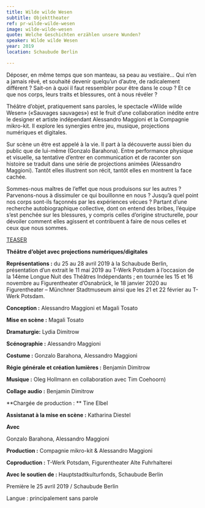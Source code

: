 ```yaml
---
title: Wilde wilde Wesen
subtitle: Objekttheater
ref: pr-wilde-wilde-wesen
image: wilde-wilde-wesen
quote: Welche Geschichten erzählen unsere Wunden?
speaker: Wilde wilde Wesen
year: 2019
location: Schaubude Berlin

---
```


Déposer, en même temps que son manteau, sa peau au vestiaire… Qui n’en a jamais rêvé, et souhaité devenir quelqu’un d’autre, de radicalement différent ? Sait-on à quoi il faut ressembler pour être dans le coup ? Et ce que nos corps, leurs traits et blessures, ont à nous révéler ? 

Théâtre d’objet, pratiquement sans paroles, le spectacle «Wilde wilde Wesen» («Sauvages sauvages») est le fruit d’une collaboration inédite entre le designer et artiste indépendant Alessandro Maggioni et la Compagnie mikro-kit. Il explore les synergies entre jeu, musique, projections numériques et digitales.

Sur scène un être est appelé à la vie. Il part à la découverte aussi bien du public que de lui-même (Gonzalo Barahona). Entre performance physique et visuelle, sa tentative d’entrer en communication et de raconter son histoire se traduit dans une série de projections animées (Alessandro Maggioni). Tantôt elles illustrent son récit, tantôt elles en montrent la face cachée.

Sommes-nous maîtres de l’effet que nous produisons sur les autres ? Parvenons-nous à dissimuler ce qui bouillonne en nous ? Jusqu’à quel point nos corps sont-ils façonnés par les expériences vécues ? Partant d’une recherche autobiographique collective, dont on entend des bribes, l’équipe s’est penchée sur les blessures, y compris celles d’origine structurelle, pour dévoiler comment elles agissent et contribuent à faire de nous celles et ceux que nous sommes. 


[TEASER](https://vimeo.com/332331971) 

**Théâtre d’objet avec projections numériques/digitales**

**Représentations :** du 25 au 28 avril 2019 à la Schaubude Berlin, présentation d’un extrait le 11 mai 2019 au T-Werk Potsdam à l’occasion de la 14ème Longue Nuit des Théâtres Indépendants ; en tournée les 15 et 16 novembre au Figurentheater d’Osnabrück, le 18 janvier 2020 au Figurentheater – Münchner Stadtmuseum ainsi que les 21 et 22 février au T-Werk Potsdam.

**Conception :** Alessandro Maggioni et Magali Tosato

**Mise en scène :** Magali Tosato

**Dramaturgie:** Lydia Dimitrow

**Scénographie :** Alessandro Maggioni

**Costume :** Gonzalo Barahona, Alessandro Maggioni

**Régie générale et création lumières :** Benjamin Dimitrow

**Musique :** Oleg Hollmann en collaboration avec Tim Coehoorn)

**Collage audio :** Benjamin Dimitrow

**Chargée de production : ** Tine Elbel

**Assistanat à la mise en scène :** Katharina Diestel


**Avec**

Gonzalo Barahona, Alessandro Maggioni

**Production :** Compagnie mikro-kit & Alessandro Maggioni

**Coproduction :** T-Werk Potsdam, Figurentheater Alte Fuhrhalterei

**Avec le soutien de :** Hauptstadtkulturfonds, Schaubude Berlin


Première le 25 avril 2019 / Schaubude Berlin

Langue : principalement sans parole

